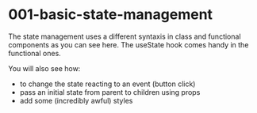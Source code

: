 # 001-basic-state-management

The state management uses a different syntaxis in class and functional components as you can see here. The useState hook comes handy in the functional ones.

You will also see how:

- to change the state reacting to an event (button click)
- pass an initial state from parent to children using props
- add some (incredibly awful) styles
